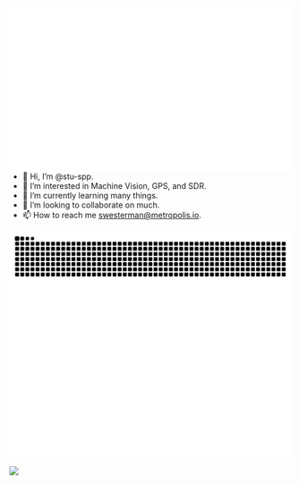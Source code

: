 </p>
<a href="https://github.com/stu-spp" target="_blank"><img align="right" src="https://raw.githubusercontent.com/stu-spp/github-stats/master/generated/overview.svg" alt="GitHub Stats"></a>
<br />


- 👋 Hi, I’m @stu-spp.
- 👀 I’m interested in Machine Vision, GPS, and SDR.
- 🌱 I’m currently learning many things.
- 💞️ I’m looking to collaborate on much.
- 📫 How to reach me swesterman@metropolis.io.

<div align="center">
  <img align="center" alt="GitHub Contribution Snake" src="https://raw.githubusercontent.com/stu-spp/stu-spp/snake/github-contribution-grid-snake-dark.svg">
</div>

<div align="center">
  <img src="https://raw.githubusercontent.com/stu-spp/github-stats/master/generated/languages.svg" alt="Top Languages" />
</div>


![](https://github-profile-summary-cards.vercel.app/api/cards/profile-details?username=stu-spp&theme=nord_dark)
